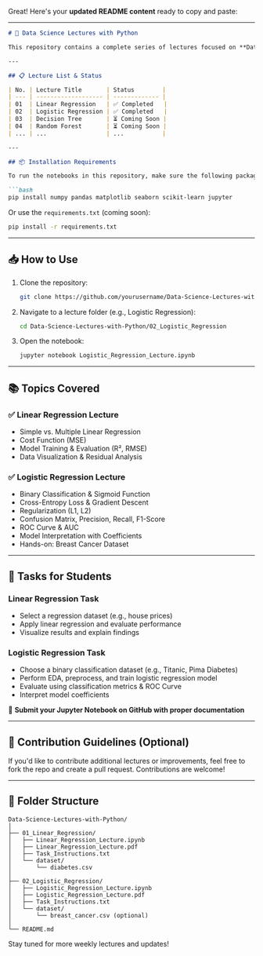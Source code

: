 Great! Here's your **updated README content** ready to copy and paste:

---

````markdown
# 📘 Data Science Lectures with Python

This repository contains a complete series of lectures focused on **Data Science and Machine Learning** using Python. Each lecture covers both **theoretical concepts** and **hands-on implementation** using real-world datasets. Designed for students and beginners, this series provides weekly learning materials, coding tasks, and project-based learning opportunities.

---

## 📋 Lecture List & Status

| No. | Lecture Title       | Status        |
| --- | ------------------- | ------------- |
| 01  | Linear Regression   | ✅ Completed   |
| 02  | Logistic Regression | ✅ Completed   |
| 03  | Decision Tree       | ⏳ Coming Soon |
| 04  | Random Forest       | ⏳ Coming Soon |
| ... | ...                 | ...           |

---

## 📦 Installation Requirements

To run the notebooks in this repository, make sure the following packages are installed:

```bash
pip install numpy pandas matplotlib seaborn scikit-learn jupyter
````

Or use the `requirements.txt` (coming soon):

```bash
pip install -r requirements.txt
```

---

## 📥 How to Use

1. Clone the repository:

   ```bash
   git clone https://github.com/yourusername/Data-Science-Lectures-with-Python.git
   ```

2. Navigate to a lecture folder (e.g., Logistic Regression):

   ```bash
   cd Data-Science-Lectures-with-Python/02_Logistic_Regression
   ```

3. Open the notebook:

   ```bash
   jupyter notebook Logistic_Regression_Lecture.ipynb
   ```

---

## 📚 Topics Covered

### ✅ Linear Regression Lecture

* Simple vs. Multiple Linear Regression
* Cost Function (MSE)
* Model Training & Evaluation (R², RMSE)
* Data Visualization & Residual Analysis

### ✅ Logistic Regression Lecture

* Binary Classification & Sigmoid Function
* Cross-Entropy Loss & Gradient Descent
* Regularization (L1, L2)
* Confusion Matrix, Precision, Recall, F1-Score
* ROC Curve & AUC
* Model Interpretation with Coefficients
* Hands-on: Breast Cancer Dataset

---

## 📃 Tasks for Students

### Linear Regression Task

* Select a regression dataset (e.g., house prices)
* Apply linear regression and evaluate performance
* Visualize results and explain findings

### Logistic Regression Task

* Choose a binary classification dataset (e.g., Titanic, Pima Diabetes)
* Perform EDA, preprocess, and train logistic regression model
* Evaluate using classification metrics & ROC Curve
* Interpret model coefficients

📄 **Submit your Jupyter Notebook on GitHub with proper documentation**

---

## 🙌 Contribution Guidelines (Optional)

If you'd like to contribute additional lectures or improvements, feel free to fork the repo and create a pull request. Contributions are welcome!

---

## 🧱 Folder Structure

```
Data-Science-Lectures-with-Python/
│
├── 01_Linear_Regression/
│   ├── Linear_Regression_Lecture.ipynb
│   ├── Linear_Regression_Lecture.pdf
│   ├── Task_Instructions.txt
│   └── dataset/
│       └── diabetes.csv
│
├── 02_Logistic_Regression/
│   ├── Logistic_Regression_Lecture.ipynb
│   ├── Logistic_Regression_Lecture.pdf
│   ├── Task_Instructions.txt
│   └── dataset/
│       └── breast_cancer.csv (optional)
│
└── README.md
```

Stay tuned for more weekly lectures and updates!

